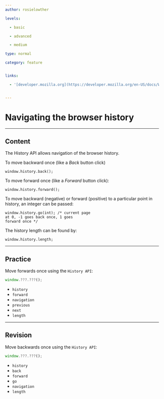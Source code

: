 ```yaml
---
author: rosielowther

levels:

  - basic

  - advanced

  - medium

type: normal

category: feature


links:

  - '[developer.mozilla.org](https://developer.mozilla.org/en-US/docs/Web/API/History_API#Moving_forward_and_backward){website}'


---
```


# Navigating the browser history

---
## Content

The History API allows navigation of the browser history. 

To move backward once (like a *Back* button click)
```
window.history.back();
```
To move forward once (like a *Forward* button click):
```
window.history.forward();
```
To move backward (negative) or forward (positive) to a particular point in history, an integer can be passed:
```
window.history.go(int); /* current page 
at 0, -1 goes back once, 1 goes 
forward once */
```
The history length can be found by:
```
window.history.length;
```

---
## Practice

Move forwards once using the `History API`:

```javascript
window.???.???();
```


* `history`
* `forward`
* `navigation`
* `previous`
* `next`
* `length`

---
## Revision

Move backwards once using the `History API`:
```javascript
window.???.???();
```


* `history`
* `back`
* `forward`
* `go`
* `navigation`
* `length`

 
